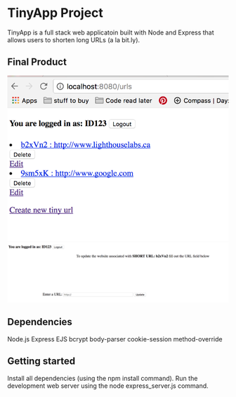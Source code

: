 # TinyApp Project
TinyApp is a full stack web applicatoin built with Node and Express that allows users to shorten long URLs (a la bit.ly).
## Final Product 

![personal urls list for registered user.](https://github.com/AugustGit/tinyapp/blob/featureUserRegistration/docs/urls%20page.png?raw=true)
![edit tinyurls for registered user.](https://github.com/AugustGit/tinyapp/blob/featureUserRegistration/docs/edit%20page.png?raw=true)


## Dependencies

Node.js
Express
EJS
bcrypt
body-parser
cookie-session
method-override

## Getting started

Install all dependencies (using the npm install command).
Run the development web server using the node express_server.js command.
